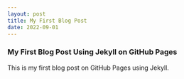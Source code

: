 ```yaml
---
layout: post
title: My First Blog Post
date: 2022-09-01
---
```

### My First Blog Post Using Jekyll on GitHub Pages
This is my first blog post on GitHub Pages using Jekyll.
